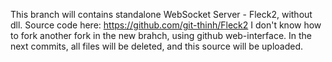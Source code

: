 This branch will contains standalone WebSocket Server - Fleck2, without dll.
Source code here: https://github.com/git-thinh/Fleck2
I don't know how to fork another fork in the new brahch, using github web-interface.
In the next commits, all files will be deleted, and this source will be uploaded.

